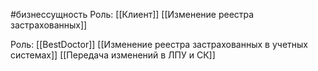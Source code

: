#бизнессущность 
Роль: [[Клиент]]
[[Изменение реестра застрахованных]]

Роль: [[BestDoctor]]
[[Изменение реестра застрахованных в учетных системах]]
[[Передача изменений в ЛПУ и СК]]

